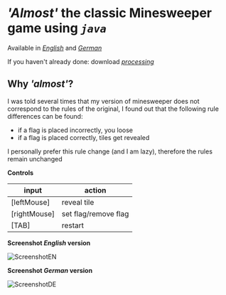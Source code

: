 # ***'Almost'* the classic Minesweeper game using *`java`***

Available in *[English](/MinesweeperEN/MinesweeperEN.pde/)* and *[German](/MinesweeperDE/MinesweeperDE.pde/)*

If you haven't already done: download *[processing](https://processing.org/download/)*

## Why *'almost'*?
I was told several times that my version of minesweeper does not correspond to the rules of the original, I found out that
the following rule differences can be found: 

- if a flag is placed incorrectly, you loose
- if a flag is placed correctly, tiles get revealed

I personally prefer this rule change (and I am lazy), therefore the rules remain unchanged

**Controls**

|input|action|
|---|---|
|[leftMouse]|reveal tile|
|[rightMouse]|set flag/remove flag|
|[TAB]|restart|

**Screenshot *English* version**

![ScreenshotEN](https://github.com/ProfHasenbein/MinesweeperProcessingJava/assets/154764029/c6a5971e-a420-4703-b087-41afa1365cfa)

**Screenshot *German* version**

![ScreenshotDE](https://github.com/ProfHasenbein/MinesweeperProcessingJava/assets/154764029/b6c23768-e7ff-4e95-9d20-87b4f48324aa)

